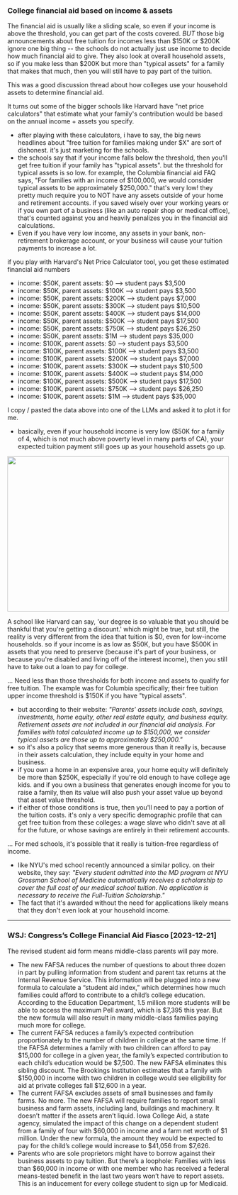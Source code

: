 ### College financial aid based on income & assets

The financial aid is usually like a sliding scale, so even if your income is above the threshold, you can get part of the costs covered. *BUT* those big announcements about free tuition for incomes less than $150K or $200K ignore one big thing -- the schools do not actually just use income to decide how much financial aid to give. They also look at overall household assets, so if you make less than $200K but more than "typical assets" for a family that makes that much, then you will still have to pay part of the tuition.

This was a good discussion thread about how colleges use your household assets to determine financial aid.

It turns out some of the bigger schools like Harvard have "net price calculators" that estimate what your family's contribution would be based on the annual income + assets you specify.
- after playing with these calculators, i have to say, the big news headlines about "free tuition for families making under $X" are sort of dishonest. it's just marketing for the schools.
- the schools say that if your income falls below the threshold, then you'll get free tuition if your family has "typical assets". but the threshold for typical assets is so low. for example, the Columbia financial aid FAQ says, "For families with an income of $100,000, we would consider typical assets to be approximately $250,000." that's very low! they pretty much require you to NOT have any assets outside of your home and retirement accounts. if you saved wisely over your working years or if you own part of a business (like an auto repair shop or medical office), that's counted against you and heavily penalizes you in the financial aid calculations.
- Even if you have very low income, any assets in your bank, non-retirement brokerage account, or your business will cause your tuition payments to increase a lot. 

if you play with Harvard's Net Price Calculator tool, you get these estimated financial aid numbers

- income: $50K, parent assets: $0     --> student pays $3,500
- income: $50K, parent assets: $100K  --> student pays $3,500
- income: $50K, parent assets: $200K  --> student pays $7,000
- income: $50K, parent assets: $300K  --> student pays $10,500
- income: $50K, parent assets: $400K  --> student pays $14,000
- income: $50K, parent assets: $500K  --> student pays $17,500
- income: $50K, parent assets: $750K  --> student pays $26,250
- income: $50K, parent assets: $1M    --> student pays $35,000
- income: $100K, parent assets: $0    --> student pays $3,500
- income: $100K, parent assets: $100K --> student pays $3,500
- income: $100K, parent assets: $200K --> student pays $7,000
- income: $100K, parent assets: $300K --> student pays $10,500
- income: $100K, parent assets: $400K --> student pays $14,000
- income: $100K, parent assets: $500K --> student pays $17,500
- income: $100K, parent assets: $750K --> student pays $26,250
- income: $100K, parent assets: $1M   --> student pays $35,000

I copy / pasted the data above into one of the LLMs and asked it to plot it for me. 
- basically, even if your household income is very low ($50K for a family of 4, which is not much above poverty level in many parts of CA), your expected tuition payment still goes up as your household assets go up.

<img src="https://github.com/user-attachments/assets/27cf7c8e-1a41-4fa4-9c87-fa094508074f" height=350 width=500>

A school like Harvard can say, 'our degree is so valuable that you should be thankful that you're getting a discount.' which might be true, but still, the reality is very different from the idea that tuition is $0, even for low-income households. so if your income is as low as $50K, but you have $500K in assets that you need to preserve (because it's part of your business, or because you're disabled and living off of the interest income), then you still have to take out a loan to pay for college.

... Need less than those thresholds for both income and assets to qualify for free tuition. The example was for Columbia specifically; their free tuition upper income threshold is $150K if you have "typical assets".
- but according to their website: _"Parents’ assets include cash, savings, investments, home equity, other real estate equity, and business equity. Retirement assets are not included in our financial aid analysis. For families with total calculated income up to $150,000, we consider typical assets are those up to approximately $250,000."_
- so it's also a policy that seems more generous than it really is, because in their assets calculation, they include equity in your home and business.
- if you own a home in an expensive area, your home equity will definitely be more than $250K, especially if you're old enough to have college age kids. and if you own a business that generates enough income for you to raise a family, then its value will also push your asset value up beyond that asset value threshold.
- if either of those conditions is true, then you'll need to pay a portion of the tuition costs. it's only a very specific demographic profile that can get free tuition from these colleges: a wage slave who didn't save at all for the future, or whose savings are entirely in their retirement accounts.

... For med schools, it's possible that it really is tuition-free regardless of income. 
- like NYU's med school recently announced a similar policy. on their website, they say: _"Every student admitted into the MD program at NYU Grossman School of Medicine automatically receives a scholarship to cover the full cost of our medical school tuition. No application is necessary to receive the Full-Tuition Scholarship."_
- The fact that it's awarded without the need for applications likely means that they don't even look at your household income.

---

### WSJ: Congress’s College Financial Aid Fiasco [2023-12-21]

The revised student aid form means middle-class parents will pay more.
- The new FAFSA reduces the number of questions to about three dozen in part by pulling information from student and parent tax returns at the Internal Revenue Service. This information will be plugged into a new formula to calculate a “student aid index,” which determines how much families could afford to contribute to a child’s college education.
According to the Education Department, 1.5 million more students will be able to access the maximum Pell award, which is $7,395 this year. But the new formula will also result in many middle-class families paying much more for college.
- The current FAFSA reduces a family’s expected contribution proportionately to the number of children in college at the same time. If the FAFSA determines a family with two children can afford to pay $15,000 for college in a given year, the family’s expected contribution to each child’s education would be $7,500. The new FAFSA eliminates this sibling discount. The Brookings Institution estimates that a family with $150,000 in income with two children in college would see eligibility for aid at private colleges fall $12,600 in a year.
- The current FAFSA excludes assets of small businesses and family farms. No more. The new FAFSA will require families to report small business and farm assets, including land, buildings and machinery. It doesn’t matter if the assets aren’t liquid. Iowa College Aid, a state agency, simulated the impact of this change on a dependent student from a family of four with $60,000 in income and a farm net worth of $1 million. Under the new formula, the amount they would be expected to pay for the child’s college would increase to $41,056 from $7,626.
- Parents who are sole proprietors might have to borrow against their business assets to pay tuition. But there’s a loophole: Families with less than $60,000 in income or with one member who has received a federal means-tested benefit in the last two years won’t have to report assets. This is an inducement for every college student to sign up for Medicaid.
